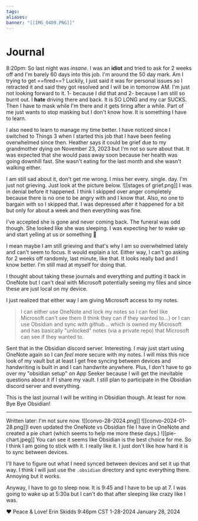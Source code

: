```yaml
---
tags: 
aliases: 
banner: "[[IMG_0409.PNG]]"
---
```

# Journal
8:20pm: So last night was *insane*. I was an **idiot** and tried to ask for 2 weeks off and I'm barely 60 days into this job. I'm around the 50 day mark. Am I trying to get ==fired==? Luckily, I just said it was for personal issues so I retracted it and said they got resolved and I will be in tomorrow AM.
I'm just not looking forward to it. 1- because I did that and 2- because I am still so burnt out. I **hate** driving there and back. It is SO LONG and my car SUCKS. Then I have to mask while I'm there and it gets tiring after a while. Part of me just wants to stop masking but I don't know how. It is something I have to learn.

I also need to learn to manage my time better. I have noticed since I switched to Things 3 when I started this job that I have been feeling overwhelmed since then. Heather says it could be grief due to my grandmother dying on November 23, 2023 but I'm not so sure about that. It was expected that she would pass away soon because her health was going downhill fast. She wasn't eating for the last month and she wasn't walking either.

I am still sad about it, don't get me wrong. I miss her every. single. day. I'm just not grieving.  Just look at the picture below.
![[stages of grief.png]]
I was in denial before it happened. I think I skipped over anger completely because there is no one to be angry with and I know that. Also, no one to bargain with so I skipped that. I was depressed after it happened for a bit but only for about a week and then everything was fine.

I've accepted she is gone and never coming back. The funeral was odd though. She looked like she was sleeping. I was expecting her to wake up and start yelling at us or something 🤣 

I mean maybe I am still grieving and that's why I am so overwhelmed lately and can't seem to focus. It would explain a lot.
Either way, I can't go asking for 2 weeks off randomly, last minute, like that. It looks really bad and I know better. I'm still mad at myself for doing that.

I thought about taking these journals and everything and putting it back in OneNote but I can't deal with Microsoft potentially seeing my files and since these are just local on my device.

I just realized that either way I am giving Microsoft access to my notes.
> I can either use OneNote and lock my notes so I can feel like Microsoft can't see them (I think they can if they wanted to...) or I can use Obsidian and sync with github... which is owned my Microsoft and has basically "unlocked" notes (via a private repo) that Microsoft can see if they wanted to.

Sent that in the Obsidian discord server. Interesting. I may just start using OneNote again so I can *feel* more secure with my notes. I will miss this nice look of my vault but at least I get free syncing between devices and handwriting is built in and I can handwrite anywhere. Plus, I don't have to go over my "obsidian setup" on App Seeker because I will get the inevitable questions about it if I share my vault.
I still plan to participate in the Obsidian discord server and everything.

This is the last journal I will be writing in Obsidian though. At least for now. Bye Bye Obsidian!

---
Written later:
I'm not sure now.
![[convo-28-2024.png]]
![[convo-2024-01-28.png]]I even updated the OneNote vs Obsidian file I have in OneNote and created a pie chart (which seems to help me more these days.)
![[pie-chart.jpeg]]
You can see it seems like Obsidian is the best choice for me. So I think I am going to stick with it. I really like it. I just don't like how hard it is to sync between devices.

I'll have to figure out what I need synced between devices and set it up that way. I think I will just use the `.obsidian` directory and sync everything there. Annoying but it works.

Anyway, I have to go to sleep now. It is 9:45 and I have to be up at 7. I was going to wake up at 5:30a but I can't do that after sleeping like crazy like I was.

❤️ Peace & Love!
Erin Skidds
9:46pm CST
1-28-2024
January 28, 2024